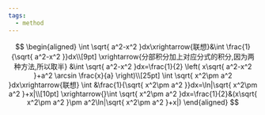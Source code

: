 ```yaml
---
tags:
  - method
---
```


$$
\begin{aligned}
\int \sqrt{ a^2-x^2 }dx\xrightarrow{联想}&\int \frac{1}{\sqrt{ a^2-x^2 }}dx\\[9pt]
\xrightarrow{分部积分加上对应分式的积分,因为两种方法,所以取半} &\int \sqrt{ a^2-x^2 }dx=\frac{1}{2} \left( x\sqrt{ a^2-x^2 }+a^2 \arcsin \frac{x}{a} \right)\\[25pt]
\int \sqrt{ x^2\pm a^2 }dx\xrightarrow{联想} \int &\frac{1}{\sqrt{ x^2\pm a^2 }}dx=\ln|\sqrt{ x^2\pm a^2 }+x|\\[10pt]
\xrightarrow{}\int \sqrt{ x^2\pm a^2 }dx=\frac{1}{2}&(x\sqrt{ x^2\pm a^2 }\pm a^2\ln|\sqrt{ x^2\pm a^2 }+x|)
\end{aligned}
$$